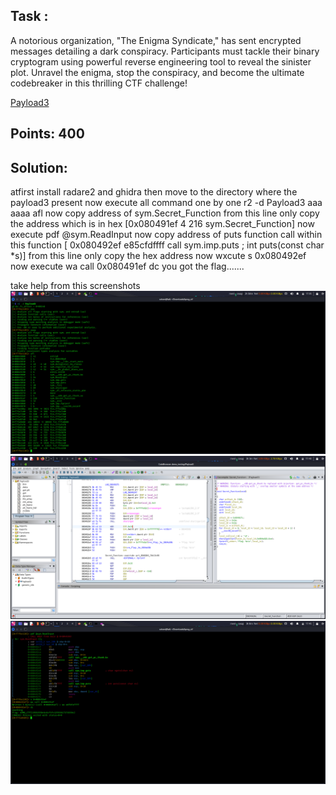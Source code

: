 ## Task :

A notorious organization, "The Enigma Syndicate," has sent encrypted messages detailing a dark conspiracy. Participants must tackle their binary cryptogram using powerful reverse engineering tool to reveal the sinister plot. Unravel the enigma, stop the conspiracy, and become the ultimate codebreaker in this thrilling CTF challenge!

[Payload3](Resources%20provided/Payload3)

## Points: 400

## Solution:
atfirst install radare2 and ghidra then move to the directory where the payload3 present
now execute all command one by one
r2 -d Payload3
aaa
aaaa
afl
now copy address of sym.Secret_Function  from this line only copy the address which is in hex [0x080491ef    4 216          sym.Secret_Function]
now execute
pdf @sym.ReadInput
now copy address of puts function call within this function [  0x080492ef      e85cfdffff     call sym.imp.puts           ; int puts(const char *s)] from this line only copy the hex address
now wxcute 
s 0x080492ef 
now execute 
wa call 0x080491ef
dc
you got the flag.......

take help from this screenshots
![radare2 page](screenshot_for_binary_flow_manipulation/Screenshot_2024-01-16_17_35_43.png)
![ghidra page after analysis](screenshot_for_binary_flow_manipulation/Screenshot_2024-01-16_17_40_44.png)
![flag](screenshot_for_binary_flow_manipulation/Screenshot_2024-01-16_17_45_58.png)